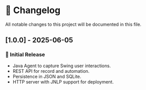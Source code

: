
# 📜 Changelog

All notable changes to this project will be documented in this file.

## [1.0.0] - 2025-06-05
### 🎉 Initial Release
- Java Agent to capture Swing user interactions.
- REST API for record and automation.
- Persistence in JSON and SQLite.
- HTTP server with JNLP support for deployment.
